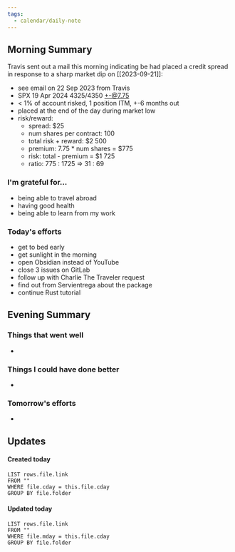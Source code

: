 ```yaml
---
tags:
  - calendar/daily-note
---
```


## Morning Summary

Travis sent out a mail this morning indicating be had placed a credit spread in response to a sharp market dip on [[2023-09-21]]:

- see email on 22 Sep 2023 from Travis
- SPX 19 Apr 2024 4325/4350 +-@7.75
- < 1% of account risked, 1 position ITM, +-6 months out
- placed at the end of the day during market low
- risk/reward:
  - spread: $25
  - num shares per contract: 100
  - total risk + reward: $2 500
  - premium: 7.75 \* num shares = $775
  - risk: total - premium = $1 725
  - ratio: 775 : 1725 => 31 : 69

### I'm grateful for...

- being able to travel abroad
- having good health
- being able to learn from my work

### Today's efforts

- get to bed early
- get sunlight in the morning
- open Obsidian instead of YouTube
- close 3 issues on GitLab
- follow up with Charlie The Traveler request
- find out from Servientrega about the package
- continue Rust tutorial

## Evening Summary

### Things that went well

-

### Things I could have done better

-

### Tomorrow's efforts

-

## Updates

#### Created today

```dataview
LIST rows.file.link
FROM ""
WHERE file.cday = this.file.cday
GROUP BY file.folder
```

#### Updated today

```dataview
LIST rows.file.link
FROM ""
WHERE file.mday = this.file.cday
GROUP BY file.folder
```

